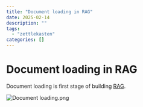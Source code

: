 ```yaml
---
title: "Document loading in RAG"
date: 2025-02-14
description: ""
tags: 
  - "zettlekasten"
categories: []
---
```


# Document loading in RAG

Document loading is first stage of building [RAG](RAG). 

![Document loading.png](assets/Document%20loading.png)



